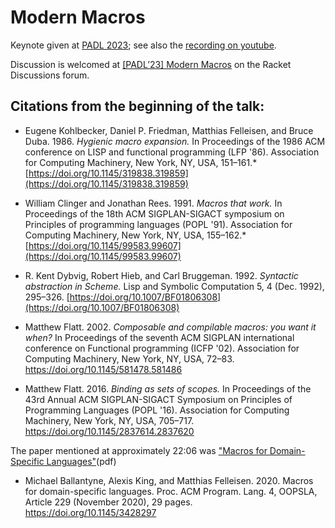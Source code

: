 # Modern Macros

Keynote given at [PADL 2023](https://popl23.sigplan.org/home/PADL-2023); see also the [recording on youtube](https://youtu.be/YMUCpx6vhZM).

Discussion is welcomed at [[PADL’23] Modern Macros](https://racket.discourse.group/t/padl23-modern-macros/1805) on the Racket Discussions forum.

## Citations from the beginning of the talk:

- Eugene Kohlbecker, Daniel P. Friedman, Matthias Felleisen, and Bruce Duba. 1986. *Hygienic macro expansion.* In Proceedings of the 1986 ACM conference on LISP and functional programming (LFP '86). Association for Computing Machinery, New York, NY, USA, 151–161.* [https://doi.org/10.1145/319838.319859](https://doi.org/10.1145/319838.319859)

- William Clinger and Jonathan Rees. 1991. *Macros that work.* In Proceedings of the 18th ACM SIGPLAN-SIGACT symposium on Principles of programming languages (POPL '91). Association for Computing Machinery, New York, NY, USA, 155–162.* [https://doi.org/10.1145/99583.99607](https://doi.org/10.1145/99583.99607)

- R. Kent Dybvig, Robert Hieb, and Carl Bruggeman. 1992. *Syntactic abstraction in Scheme.* Lisp and Symbolic Computation 5, 4 (Dec. 1992), 295–326. [https://doi.org/10.1007/BF01806308](https://doi.org/10.1007/BF01806308)

- Matthew Flatt. 2002. *Composable and compilable macros: you want it when?* In Proceedings of the seventh ACM SIGPLAN international conference on Functional programming (ICFP '02). Association for Computing Machinery, New York, NY, USA, 72–83. https://doi.org/10.1145/581478.581486

- Matthew Flatt. 2016. *Binding as sets of scopes.* In Proceedings of the 43rd Annual ACM SIGPLAN-SIGACT Symposium on Principles of Programming Languages (POPL '16). Association for Computing Machinery, New York, NY, USA, 705–717. https://doi.org/10.1145/2837614.2837620

The paper mentioned at approximately 22:06 was ["Macros for Domain-Specific Languages"](https://dl.acm.org/doi/pdf/10.1145/3428297)(pdf)  

* Michael Ballantyne, Alexis King, and Matthias Felleisen. 2020. Macros for domain-specific languages. Proc. ACM Program. Lang. 4, OOPSLA, Article 229 (November 2020), 29 pages. https://doi.org/10.1145/3428297
